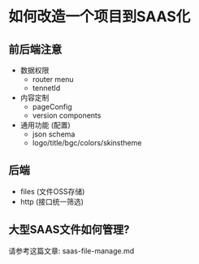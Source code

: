 # 如何改造一个项目到SAAS化

## 前后端注意
* 数据权限
  * router menu
  * tennetId
* 内容定制
  * pageConfig
  * version components
* 通用功能 (配置)
  * json schema
  * logo/title/bgc/colors/skinstheme

## 后端
* files (文件OSS存储)
* http  (接口统一筛选)

## 大型SAAS文件如何管理? 

请参考这篇文章: saas-file-manage.md